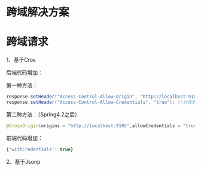 # 跨域解决方案

# 跨域请求

1、基于Cros

后端代码增加：

第一种方法：

```java
response.setHeader("Access-Control-Allow-Origin", "http://localhost:9105");//可以访问的源，当此方法不需要操作Cookie，只写这一句就可以了
response.setHeader("Access-Control-Allow-Credentials", "true"); //允许携带凭证，可以使用cookie，如果加了这句话，上面的域不能写通配符（*）
```

第二种方法：（Spring4.2之后）

```java
@CrossOrigin(origins = "http://localhost:9105",allowCredentials = "true")
```

前端代码增加：

```javascript
{'withCredentials': true}
```

2、基于Jsonp